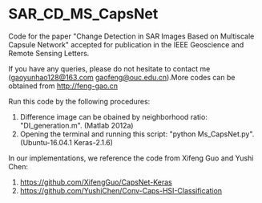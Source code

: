# SAR_CD_MS_CapsNet
Code for the paper "Change Detection in SAR Images Based on Multiscale Capsule Network" accepted for publication in the IEEE Geoscience and Remote Sensing Letters.

If you have any queries, please do not hesitate to contact me (gaoyunhao128@163.com  gaofeng@ouc.edu.cn).More codes can be obtained from http://feng-gao.cn 

Run this code by the following procedures:

1. Difference image can be obained by neighborhood ratio: "DI_generation.m". (Matlab 2012a)
2. Opening the terminal and running this script: "python Ms_CapsNet.py". (Ubuntu-16.04.1  Keras-2.1.6)


In our implementations, we reference the code from Xifeng Guo and Yushi Chen:

1. https://github.com/XifengGuo/CapsNet-Keras
2. https://github.com/YushiChen/Conv-Caps-HSI-Classification
